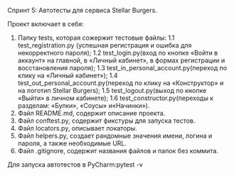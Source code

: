 Спринт 5: Автотесты для сервиса Stellar Burgers.

Проект включает в себя:
1. Папку tests, которая сожержит тестовые файлы:
   1.1 test_registration.py (успешная регистрация и ошибка для некорректного пароля);
   1.2 test_login.py(вход по кнопке «Войти в аккаунт» на главной, в «Личный кабинет», в формах регистрации и восстановления пароля);
   1.3 test_in_personal_account.py(переход по клику на «Личный кабинет»);
   1.4 test_out_personal_account.py(переход по клику на «Конструктор» и на логотип Stellar Burgers);
   1.5 test_logout.py(выход по кнопке «Выйти» в личном кабинете);
   1.6 test_constructor.py(переходы к разделам: «Булки», «Соусы» и«Начинки»).
2. Файл README.md, содержит описание проекта.
3. Файл conftest.py, содержит фикстуры для запуска тестов.
4. Файл locators.py, описывает локаторы.
5. Файл helpers.py, создает рандомные значения имени, логина и пароля, а также необходимые URL. 
6. Файл .gitignore, содержит названия файлов и папок без коммита.

Для запуска автотестов в PyCharm:pytest -v